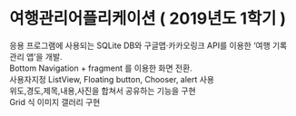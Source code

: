 # 여행관리어플리케이션 ( 2019년도 1학기 )

응용 프로그램에 사용되는 SQLite DB와 구글맵·카카오링크 API를 이용한 ‘여행 기록 관리 앱’을 개발.  
Bottom Navigation + fragment 를 이용한 화면 전환.  
사용자지정 ListView, Floating button, Chooser, alert 사용  
위도,경도,제목,내용,사진을 합쳐서 공유하는 기능을 구현  
Grid 식 이미지 갤러리 구현  
